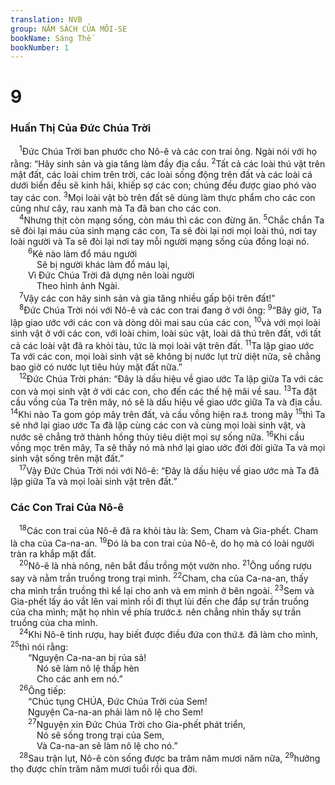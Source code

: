 ```yaml
---
translation: NVB
group: NĂM SÁCH CỦA MÔI-SE
bookName: Sáng Thế 
bookNumber: 1
---
```


<div class="title"><h1>9</h1><h3>Huấn Thị Của Đức Chúa Trời </h3></div>
<span class="verse sa_9_1"> <sup>1</sup>Đức Chúa Trời ban phước cho Nô-ê và các con trai ông. Ngài nói với họ rằng: “Hãy sinh sản và gia tăng làm đầy địa cầu. </span>
<span class="verse sa_9_2"><sup>2</sup>Tất cả các loài thú vật trên mặt đất, các loài chim trên trời, các loài sống động trên đất và các loài cá dưới biển đều sẽ kinh hãi, khiếp sợ các con; chúng đều được giao phó vào tay các con. </span>
<span class="verse sa_9_3"><sup>3</sup>Mọi loài vật bò trên đất sẽ dùng làm thực phẩm cho các con cũng như cây, rau xanh mà Ta đã ban cho các con. <br/></span>
<span class="verse sa_9_4"> <sup>4</sup>Nhưng thịt còn mạng sống, còn máu thì các con đừng ăn. </span>
<span class="verse sa_9_5"><sup>5</sup>Chắc chắn Ta sẽ đòi lại máu của sinh mạng các con, Ta sẽ đòi lại nơi mọi loài thú, nơi tay loài người và Ta sẽ đòi lại nơi tay mỗi người mạng sống của đồng loại nó. <br/></span>
<span class="verse sa_9_6">  <sup>6</sup>Kẻ nào làm đổ máu người <br/>   Sẽ bị người khác làm đổ máu lại, <br/>  Vì Đức Chúa Trời đã dựng nên loài người <br/>   Theo hình ảnh Ngài. <br/></span>
<span class="verse sa_9_7"> <sup>7</sup>Vậy các con hãy sinh sản và gia tăng nhiều gấp bội trên đất!” <br/></span>
<span class="verse sa_9_8"> <sup>8</sup>Đức Chúa Trời nói với Nô-ê và các con trai đang ở với ông: </span>
<span class="verse sa_9_9"><sup>9</sup>“Bây giờ, Ta lập giao ước với các con và dòng dõi mai sau của các con, </span>
<span class="verse sa_9_10"><sup>10</sup>và với mọi loài sinh vật ở với các con, với loài chim, loài súc vật, loài dã thú trên đất, với tất cả các loài vật đã ra khỏi tàu, tức là mọi loài vật trên đất. </span>
<span class="verse sa_9_11"><sup>11</sup>Ta lập giao ước Ta với các con, mọi loài sinh vật sẽ không bị nước lụt trừ diệt nữa, sẽ chẳng bao giờ có nước lụt tiêu hủy mặt đất nữa.” <br/></span>
<span class="verse sa_9_12"> <sup>12</sup>Đức Chúa Trời phán: “Đây là dấu hiệu về giao ước Ta lập giữa Ta với các con và mọi sinh vật ở với các con, cho đến các thế hệ mãi về sau. </span>
<span class="verse sa_9_13"><sup>13</sup>Ta đặt cầu vồng của Ta trên mây, nó sẽ là dấu hiệu về giao ước giữa Ta và địa cầu. </span>
<span class="verse sa_9_14"><sup>14</sup>Khi nào Ta gom góp mây trên đất, và cầu vồng hiện ra<a data-toggle="tooltip" data-placement="bottom" title="Nt: được thấy">⚓</a> trong mây </span>
<span class="verse sa_9_15"><sup>15</sup>thì Ta sẽ nhớ lại giao ước Ta đã lập cùng các con và cùng mọi loài sinh vật, và nước sẽ chẳng trở thành hồng thủy tiêu diệt mọi sự sống nữa. </span>
<span class="verse sa_9_16"><sup>16</sup>Khi cầu vồng mọc trên mây, Ta sẽ thấy nó mà nhớ lại giao ước đời đời giữa Ta và mọi sinh vật sống trên mặt đất.” <br/></span>
<span class="verse sa_9_17"> <sup>17</sup>Vậy Đức Chúa Trời nói với Nô-ê: “Đây là dấu hiệu về giao ước mà Ta đã lập giữa Ta và mọi loài sinh vật trên đất.” <br/></span>
<div class="title"><h3>Các Con Trai Của Nô-ê </h3></div>
<span class="verse sa_9_18"> <sup>18</sup>Các con trai của Nô-ê đã ra khỏi tàu là: Sem, Cham và Gia-phết. Cham là cha của Ca-na-an. </span>
<span class="verse sa_9_19"><sup>19</sup>Đó là ba con trai của Nô-ê, do họ mà có loài người tràn ra khắp mặt đất. <br/></span>
<span class="verse sa_9_20"> <sup>20</sup>Nô-ê là nhà nông, nên bắt đầu trồng một vườn nho. </span>
<span class="verse sa_9_21"><sup>21</sup>Ông uống rượu say và nằm trần truồng trong trại mình. </span>
<span class="verse sa_9_22"><sup>22</sup>Cham, cha của Ca-na-an, thấy cha mình trần truồng thì kể lại cho anh và em mình ở bên ngoài. </span>
<span class="verse sa_9_23"><sup>23</sup>Sem và Gia-phết lấy áo vắt lên vai mình rồi đi thụt lùi đến che đắp sự trần truồng của cha mình; mặt họ nhìn về phía trước<a data-toggle="tooltip" data-placement="bottom" title="Nt: mặt xây ngược lại. Ctd: về phía khác">⚓</a> nên chẳng nhìn thấy sự trần truồng của cha mình. <br/></span>
<span class="verse sa_9_24"> <sup>24</sup>Khi Nô-ê tỉnh rượu, hay biết được điều đứa con thứ<a data-toggle="tooltip" data-placement="bottom" title="tức Cham">⚓</a> đã làm cho mình, </span>
<span class="verse sa_9_25"><sup>25</sup>thì nói rằng: <br/>  “Nguyện Ca-na-an bị rủa sả! <br/>   Nó sẽ làm nô lệ thấp hèn <br/>   Cho các anh em nó.” <br/></span>
<span class="verse sa_9_26"> <sup>26</sup>Ông tiếp: <br/>  “Chúc tụng CHÚA, Đức Chúa Trời của Sem! <br/>  Nguyện Ca-na-an phải làm nô lệ cho Sem! <br/></span>
<span class="verse sa_9_27">  <sup>27</sup>Nguyện xin Đức Chúa Trời cho Gia-phết phát triển, <br/>   Nó sẽ sống trong trại của Sem, <br/>   Và Ca-na-an sẽ làm nô lệ cho nó.” <br/></span>
<span class="verse sa_9_28"> <sup>28</sup>Sau trận lụt, Nô-ê còn sống được ba trăm năm mươi năm nữa, </span>
<span class="verse sa_9_29"><sup>29</sup>hưởng thọ được chín trăm năm mươi tuổi rồi qua đời. <br/></span>
